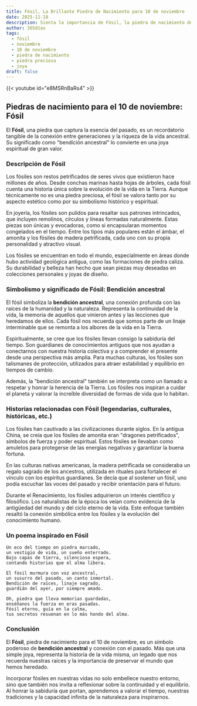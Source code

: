 ```yaml
---
title: Fósil, La Brillante Piedra de Nacimiento para 10 de noviembre
date: 2025-11-10
description: Sienta la importancia de Fósil, la piedra de nacimiento de 10 de noviembre que simboliza Bendición ancestral. Deje que su belleza y significado iluminen su día.
author: 365días
tags:
  - fósil
  - noviembre
  - 10 de noviembre
  - piedra de nacimiento
  - piedra preciosa
  - joya
draft: false
---
```


{{< youtube id="e8MSRnBaRs4" >}}

## Piedras de nacimiento para el 10 de noviembre: Fósil

El **Fósil**, una piedra que captura la esencia del pasado, es un recordatorio tangible de la conexión entre generaciones y la riqueza de la vida ancestral. Su significado como "bendición ancestral" lo convierte en una joya espiritual de gran valor.

### Descripción de Fósil

Los fósiles son restos petrificados de seres vivos que existieron hace millones de años. Desde conchas marinas hasta hojas de árboles, cada fósil cuenta una historia única sobre la evolución de la vida en la Tierra. Aunque técnicamente no es una piedra preciosa, el fósil se valora tanto por su aspecto estético como por su simbolismo histórico y espiritual.

En joyería, los fósiles son pulidos para resaltar sus patrones intrincados, que incluyen remolinos, círculos y líneas formadas naturalmente. Estas piezas son únicas y evocadoras, como si encapsularan momentos congelados en el tiempo. Entre los tipos más populares están el ámbar, el amonita y los fósiles de madera petrificada, cada uno con su propia personalidad y atractivo visual.

Los fósiles se encuentran en todo el mundo, especialmente en áreas donde hubo actividad geológica antigua, como las formaciones de piedra caliza. Su durabilidad y belleza han hecho que sean piezas muy deseadas en colecciones personales y joyas de diseño.

### Simbolismo y significado de Fósil: Bendición ancestral

El fósil simboliza la **bendición ancestral**, una conexión profunda con las raíces de la humanidad y la naturaleza. Representa la continuidad de la vida, la memoria de aquellos que vinieron antes y las lecciones que heredamos de ellos. Cada fósil nos recuerda que somos parte de un linaje interminable que se remonta a los albores de la vida en la Tierra.

Espiritualmente, se cree que los fósiles llevan consigo la sabiduría del tiempo. Son guardianes de conocimientos antiguos que nos ayudan a conectarnos con nuestra historia colectiva y a comprender el presente desde una perspectiva más amplia. Para muchas culturas, los fósiles son talismanes de protección, utilizados para atraer estabilidad y equilibrio en tiempos de cambio.

Además, la "bendición ancestral" también se interpreta como un llamado a respetar y honrar la herencia de la Tierra. Los fósiles nos inspiran a cuidar el planeta y valorar la increíble diversidad de formas de vida que lo habitan.

### Historias relacionadas con Fósil (legendarias, culturales, históricas, etc.)

Los fósiles han cautivado a las civilizaciones durante siglos. En la antigua China, se creía que los fósiles de amonita eran "dragones petrificados", símbolos de fuerza y poder espiritual. Estos fósiles se llevaban como amuletos para protegerse de las energías negativas y garantizar la buena fortuna.

En las culturas nativas americanas, la madera petrificada se consideraba un regalo sagrado de los ancestros, utilizada en rituales para fortalecer el vínculo con los espíritus guardianes. Se decía que al sostener un fósil, uno podía escuchar las voces del pasado y recibir orientación para el futuro.

Durante el Renacimiento, los fósiles adquirieron un interés científico y filosófico. Los naturalistas de la época los veían como evidencia de la antigüedad del mundo y del ciclo eterno de la vida. Este enfoque también resaltó la conexión simbólica entre los fósiles y la evolución del conocimiento humano.

### Un poema inspirado en Fósil

```
Un eco del tiempo en piedra marcado,  
un vestigio de vida, un sueño enterrado.  
Bajo capas de tierra, silencioso espera,  
contando historias que el alma libera.  

El fósil murmura con voz ancestral,  
un susurro del pasado, un canto inmortal.  
Bendición de raíces, linaje sagrado,  
guardián del ayer, por siempre amado.  

Oh, piedra que lleva memorias guardadas,  
enséñanos la fuerza en eras pasadas.  
Fósil eterno, guía en la calma,  
tus secretos resuenan en lo más hondo del alma.  
```

### Conclusión

El **Fósil**, piedra de nacimiento para el 10 de noviembre, es un símbolo poderoso de **bendición ancestral** y conexión con el pasado. Más que una simple joya, representa la historia de la vida misma, un legado que nos recuerda nuestras raíces y la importancia de preservar el mundo que hemos heredado.

Incorporar fósiles en nuestras vidas no solo embellece nuestro entorno, sino que también nos invita a reflexionar sobre la continuidad y el equilibrio. Al honrar la sabiduría que portan, aprendemos a valorar el tiempo, nuestras tradiciones y la capacidad infinita de la naturaleza para inspirarnos.